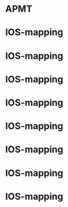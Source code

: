 # APMT
# IOS-mapping
# IOS-mapping
# IOS-mapping
# IOS-mapping
# IOS-mapping
# IOS-mapping
# IOS-mapping
# IOS-mapping
